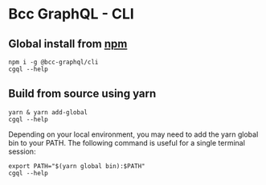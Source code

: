 # Bcc GraphQL - CLI
## Global install from [npm](https://www.npmjs.com/package/@bcc-graphql/cli)
```
npm i -g @bcc-graphql/cli
cgql --help
```
## Build from source using yarn
```
yarn & yarn add-global
cgql --help
```
Depending on your local environment, you may need to add the yarn global bin to your PATH. The 
following command is useful for a single terminal session:
```
export PATH="$(yarn global bin):$PATH"
cgql --help
```
